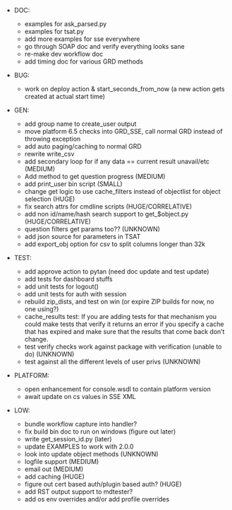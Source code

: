   * DOC:
    * examples for ask_parsed.py
    * examples for tsat.py
    * add more examples for sse everywhere
    * go through SOAP doc and verify everything looks sane
    * re-make dev workflow doc
    * add timing doc for various GRD methods

  * BUG:
    * work on deploy action & start_seconds_from_now (a new action gets created at actual start time)

  * GEN:
    * add group name to create_user output
    * move platform 6.5 checks into GRD_SSE, call normal GRD instead of throwing exception
    * add auto paging/caching to normal GRD
    * rewrite write_csv
    * add secondary loop for if any data == current result unavail/etc (MEDIUM)
    * Add method to get question progress (MEDIUM)
    * add print_user bin script (SMALL)
    * change get logic to use cache_filters instead of objectlist for object selection (HUGE)
    * fix search attrs for cmdline scripts (HUGE/CORRELATIVE)
    * add non id/name/hash search support to get_$object.py (HUGE/CORRELATIVE)
    * question filters get params too?? (UNKNOWN)
    * add json source for parameters in TSAT
    * add export_obj option for csv to split columns longer than 32k

  * TEST:
    * add approve action to pytan (need doc update and test update)
    * add tests for dashboard stuffs
    * add unit tests for logout()
    * add unit tests for auth with session
    * rebuild zip_dists, and test on win (or expire ZIP builds for now, no one using?)
    * cache_results test: If you are adding tests for that mechanism you could make tests that verify it returns an error if you specify a cache that has expired and make sure that the results that come back don’t change.
    * test verify checks work against package with verification (unable to do) (UNKNOWN)
    * test against all the different levels of user privs (UNKNOWN)

  * PLATFORM:
    * open enhancement for console.wsdl to contain platform version
    * await update on cs values in SSE XML

  * LOW:
    * bundle workflow capture into handler?
    * fix build bin doc to run on windows (figure out later)
    * write get_session_id.py (later)
    * update EXAMPLES to work with 2.0.0
    * look into update object methods (UNKNOWN)
    * logfile support (MEDIUM)
    * email out (MEDIUM)
    * add caching (HUGE)
    * figure out cert based auth/plugin based auth? (HUGE)
    * add RST output support to mdtester?
    * add os env overrides and/or add profile overrides
